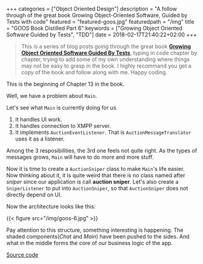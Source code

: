 +++
categories = ["Object Oriented Design"]
description = "A follow through of the great book Growing Object-Oriented Software, Guided by Tests with code"
featured = "featured-goos.jpg"
featuredpath = "/img"
title = "GOOS Book Distilled Part 6"
keywords = ["Growing Object Oriented Software Guided by Tests", "TDD"]
date = 2018-02-17T21:40:22+02:00
+++

>This is a series of blog posts going through the great book [**Growing Object Oriented Software Guided By Tests**](https://www.amazon.com/Growing-Object-Oriented-Software-Guided-Tests/dp/0321503627), typing in code chapter by chapter, trying to add some of my own understanding where things may not be easy to grasp in the book. I highly recommand you get a copy of the book and follow along with me. Happy coding.

This is the beginning of Chapter 13 in the book.

Well, we have a problem about `Main`.

Let's see what `Main` is currently doing for us. 

1. It handles UI work.
2. It handles connection to XMPP server.
3. It implements `AuctionEventListener`. That is `AuctionMessageTranslator` uses it as a listener.

Among the 3 resposibilities, the 3rd one feels not quite right. As the types of messages grows, `Main` will have to do more and more stuff.

Now it is time to create a `AuctionSniper` class to make `Main`'s life easier. Now thinking about it, it is quite weird that there is no  class named after *sniper* since our application is call **auction sniper**. Let's also create a `SniperListener` to put into `AuctionSniper`, so that `AuctionSniper` does not directly depend on UI.

Now the architecture looks like this:

{{< figure src="/img/goos-6.jpg" >}}

Pay attention to this structure, something interesting is happening. The shaded components(*Chat* and *Main*) have been pushed to the sides. And what in the middle forms the core of our business logic of the app.

[Source code](https://github.com/lvguowei/GOOS/commit/db0e5ced125e13954604f0a67d1e5562ddeb5506)

